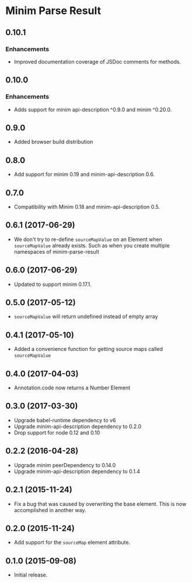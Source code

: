 # Minim Parse Result

## 0.10.1

### Enhancements

- Improved documentation coverage of JSDoc comments for methods.

## 0.10.0

### Enhancements

- Adds support for minim api-description ^0.9.0 and minim ^0.20.0.

## 0.9.0

- Added browser build distribution

## 0.8.0

- Add support for minim 0.19 and minim-api-description 0.6.

## 0.7.0

- Compatibility with Minim 0.18 and minim-api-description 0.5.

## 0.6.1 (2017-06-29)

- We don't try to re-define `sourceMapValue` on an Element when
  `sourceMapValue` already exists. Such as when you create multiple namespaces
  of minim-parse-result

## 0.6.0 (2017-06-29)

- Updated to support minim 0.17.1.

## 0.5.0 (2017-05-12)

- `sourceMapValue` will return undefined instead of empty array

## 0.4.1 (2017-05-10)

- Added a convenience function for getting source maps called `sourceMapValue`

## 0.4.0 (2017-04-03)

- Annotation.code now returns a Number Element

## 0.3.0 (2017-03-30)

- Upgrade babel-runtime dependency to v6
- Upgrade minim-api-description dependency to 0.2.0
- Drop support for node 0.12 and 0.10

## 0.2.2 (2016-04-28)

- Upgrade minim peerDependency to 0.14.0
- Upgrade minim-api-description dependency to 0.1.4

## 0.2.1 (2015-11-24)

- Fix a bug that was caused by overwriting the base element. This is now accomplished in another way.

## 0.2.0 (2015-11-24)

- Add support for the `sourceMap` element attribute.

## 0.1.0 (2015-09-08)

- Initial release.
